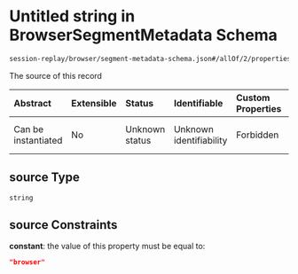 # Untitled string in BrowserSegmentMetadata Schema

```txt
session-replay/browser/segment-metadata-schema.json#/allOf/2/properties/source
```

The source of this record

| Abstract            | Extensible | Status         | Identifiable            | Custom Properties | Additional Properties | Access Restrictions | Defined In                                                                                                          |
| :------------------ | :--------- | :------------- | :---------------------- | :---------------- | :-------------------- | :------------------ | :------------------------------------------------------------------------------------------------------------------ |
| Can be instantiated | No         | Unknown status | Unknown identifiability | Forbidden         | Allowed               | none                | [segment-metadata-schema.json\*](../out/session-replay/browser/segment-metadata-schema.json "open original schema") |

## source Type

`string`

## source Constraints

**constant**: the value of this property must be equal to:

```json
"browser"
```
